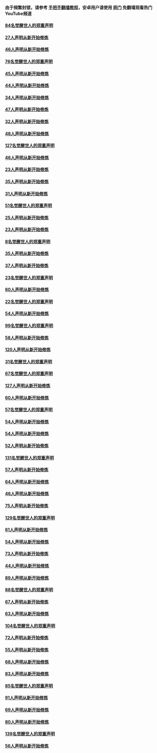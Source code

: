 #### 由于频繁封锁，请参考 [手把手翻墙教程](https://github.com/gfw-breaker/guides/wiki/)，安卓用户请使用 [网门](https://github.com/gfw-breaker/nogfw/blob/master/dl.md?t=03030400) 免翻墙观看热门YouTube频道 

#### [84名觉醒世人的郑重声明](../pages/91/421543.md?t=03030400) 

#### [27人声明从新开始修炼](../pages/91/421465.md?t=03030400) 

#### [46人声明从新开始修炼](../pages/91/421454.md?t=03030400) 

#### [76名觉醒世人的郑重声明](../pages/91/421453.md?t=03030400) 

#### [45人声明从新开始修炼](../pages/91/421452.md?t=03030400) 

#### [44人声明从新开始修炼](../pages/91/421422.md?t=03030400) 

#### [34人声明从新开始修炼](../pages/91/421322.md?t=03030400) 

#### [47人声明从新开始修炼](../pages/91/421264.md?t=03030400) 

#### [32人声明从新开始修炼](../pages/91/421225.md?t=03030400) 

#### [48人声明从新开始修炼](../pages/91/421202.md?t=03030400) 

#### [127名觉醒世人的郑重声明](../pages/91/421224.md?t=03030400) 

#### [46人声明从新开始修炼](../pages/91/421203.md?t=03030400) 

#### [23人声明从新开始修炼](../pages/91/421138.md?t=03030400) 

#### [35人声明从新开始修炼](../pages/91/421122.md?t=03030400) 

#### [31人声明从新开始修炼](../pages/91/421081.md?t=03030400) 

#### [51名觉醒世人的郑重声明](../pages/91/421080.md?t=03030400) 

#### [25人声明从新开始修炼](../pages/91/421020.md?t=03030400) 

#### [23人声明从新开始修炼](../pages/91/420884.md?t=03030400) 

#### [8名觉醒世人的郑重声明](../pages/91/420883.md?t=03030400) 

#### [35人声明从新开始修炼](../pages/91/420809.md?t=03030400) 

#### [37人声明从新开始修炼](../pages/91/420766.md?t=03030400) 

#### [23名觉醒世人的郑重声明](../pages/91/420765.md?t=03030400) 

#### [60人声明从新开始修炼](../pages/91/420727.md?t=03030400) 

#### [22名觉醒世人的郑重声明](../pages/91/420726.md?t=03030400) 

#### [54人声明从新开始修炼](../pages/91/420529.md?t=03030400) 

#### [99名觉醒世人的郑重声明](../pages/91/420528.md?t=03030400) 

#### [58人声明从新开始修炼](../pages/91/420198.md?t=03030400) 

#### [120人声明从新开始修炼](../pages/91/420141.md?t=03030400) 

#### [31名觉醒世人的郑重声明](../pages/91/420197.md?t=03030400) 

#### [67名觉醒世人的郑重声明](../pages/91/420140.md?t=03030400) 

#### [127人声明从新开始修炼](../pages/91/420082.md?t=03030400) 

#### [60人声明从新开始修炼](../pages/91/420081.md?t=03030400) 

#### [57名觉醒世人的郑重声明](../pages/91/420080.md?t=03030400) 

#### [54人声明从新开始修炼](../pages/91/419533.md?t=03030400) 

#### [54人声明从新开始修炼](../pages/91/419532.md?t=03030400) 

#### [52人声明从新开始修炼](../pages/91/419531.md?t=03030400) 

#### [131名觉醒世人的郑重声明](../pages/91/419530.md?t=03030400) 

#### [57人声明从新开始修炼](../pages/91/419430.md?t=03030400) 

#### [64人声明从新开始修炼](../pages/91/419429.md?t=03030400) 

#### [46人声明从新开始修炼](../pages/91/419428.md?t=03030400) 

#### [75人声明从新开始修炼](../pages/91/419427.md?t=03030400) 

#### [129名觉醒世人的郑重声明](../pages/91/419426.md?t=03030400) 

#### [61人声明从新开始修炼](../pages/91/419198.md?t=03030400) 

#### [54人声明从新开始修炼](../pages/91/419197.md?t=03030400) 

#### [73人声明从新开始修炼](../pages/91/419196.md?t=03030400) 

#### [44人声明从新开始修炼](../pages/91/419075.md?t=03030400) 

#### [89人声明从新开始修炼](../pages/91/419074.md?t=03030400) 

#### [88名觉醒世人的郑重声明](../pages/91/419195.md?t=03030400) 

#### [67人声明从新开始修炼](../pages/91/419073.md?t=03030400) 

#### [63人声明从新开始修炼](../pages/91/419072.md?t=03030400) 

#### [104名觉醒世人的郑重声明](../pages/91/419071.md?t=03030400) 

#### [72人声明从新开始修炼](../pages/91/418902.md?t=03030400) 

#### [55人声明从新开始修炼](../pages/91/418901.md?t=03030400) 

#### [68人声明从新开始修炼](../pages/91/418900.md?t=03030400) 

#### [83人声明从新开始修炼](../pages/91/418757.md?t=03030400) 

#### [85名觉醒世人的郑重声明](../pages/91/418899.md?t=03030400) 

#### [91人声明从新开始修炼](../pages/91/418756.md?t=03030400) 

#### [69人声明从新开始修炼](../pages/91/418755.md?t=03030400) 

#### [80人声明从新开始修炼](../pages/91/418754.md?t=03030400) 

#### [139名觉醒世人的郑重声明](../pages/91/418753.md?t=03030400) 

#### [56人声明从新开始修炼](../pages/91/418594.md?t=03030400) 


